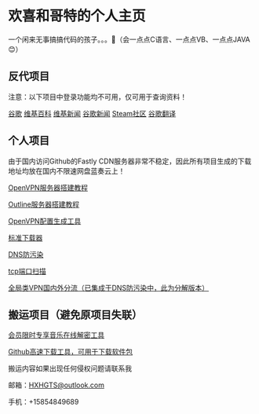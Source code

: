 # 欢喜和哥特的个人主页

一个闲来无事搞搞代码的孩子。。。🤮（会一点点C语言、一点点VB、一点点JAVA😊）

## 反代项目

注意：以下项目中登录功能均不可用，仅可用于查询资料！

[谷歌](https://g.hxhgts.workers.dev) [维基百科](https://wiki.hxhgts.workers.dev) [维基新闻](https://wikinews.hxhgts.workers.dev) [谷歌新闻](https://gnews.hxhgts.workers.dev) [Steam社区](https://steamcommunity.hxhgts.workers.dev) [谷歌翻译](https://translate.hxhgts.workers.dev) 

## 个人项目

由于国内访问Github的Fastly CDN服务器非常不稳定，因此所有项目生成的下载地址均放在国内不限速网盘蓝奏云上！

[OpenVPN服务器搭建教程](https://hxhgts.github.io/OpenVPN-Server-Create)

[Outline服务器搭建教程](https://hxhgts.github.io/Outline-Server-Create/)

[OpenVPN配置生成工具](https://hxhgts.github.io/OpenVPN-Config-Generator)

[标准下载器](https://hxhgts.github.io/FreeDownloader/)

[DNS防污染](https://hxhgts.github.io/AntiDNSPollute/)

[tcp端口扫描](https://hxhgts.github.io/Port-Scanner)

[全局类VPN国内外分流（已集成于DNS防污染中，此为分解版本）](https://hxhgts.github.io/ChangeVPNRoute/)

## 搬运项目（避免原项目失联）

[会员限时专享音乐在线解密工具](https://hxhgts.github.io/QQMusicUnblocker/)

[Github高速下载工具，可用于下载软件包](http://g.widyun.com/)

搬运内容如果出现任何侵权问题请联系我

邮箱：HXHGTS@outlook.com

手机：+15854849689

